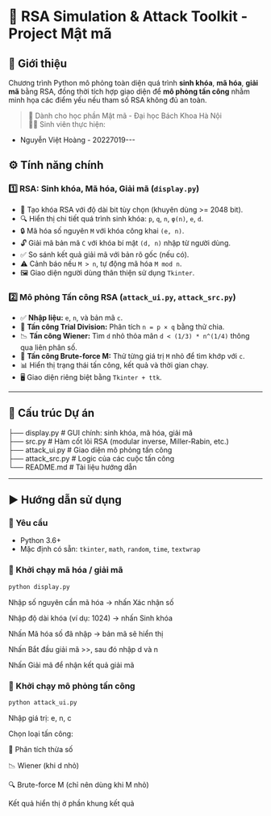 # 🔐 RSA Simulation & Attack Toolkit - Project Mật mã
## 📘 Giới thiệu

Chương trình Python mô phỏng toàn diện quá trình **sinh khóa**, **mã hóa**, **giải mã** bằng RSA, đồng thời tích hợp giao diện để **mô phỏng tấn công** nhằm minh họa các điểm yếu nếu tham số RSA không đủ an toàn.

> 📌 Dành cho học phần Mật mã - Đại học Bách Khoa Hà Nội  
> 👨‍🎓 Sinh viên thực hiện:
- Nguyễn Việt Hoàng - 20227019---

## ⚙️ Tính năng chính

### 1️⃣ RSA: Sinh khóa, Mã hóa, Giải mã (`display.py`)
- 🔑 Tạo khóa RSA với độ dài bit tùy chọn (khuyên dùng >= 2048 bit).
- 🔍 Hiển thị chi tiết quá trình sinh khóa: `p`, `q`, `n`, `φ(n)`, `e`, `d`.
- 🔒 Mã hóa số nguyên `M` với khóa công khai `(e, n)`.
- 🔓 Giải mã bản mã `C` với khóa bí mật `(d, n)` nhập từ người dùng.
- ✅ So sánh kết quả giải mã với bản rõ gốc (nếu có).
- ⚠️ Cảnh báo nếu `M > n`, tự động mã hóa `M mod n`.
- 🖼️ Giao diện người dùng thân thiện sử dụng `Tkinter`.

### 2️⃣ Mô phỏng Tấn công RSA (`attack_ui.py`, `attack_src.py`)
- ✅ **Nhập liệu:** `e`, `n`, và bản mã `c`.
- 🔨 **Tấn công Trial Division:** Phân tích `n = p × q` bằng thử chia.
- 📉 **Tấn công Wiener:** Tìm `d` nhỏ thỏa mãn `d < (1/3) * n^(1/4)` thông qua liên phân số.
- 🧪 **Tấn công Brute-force M:** Thử từng giá trị `M` nhỏ để tìm khớp với `c`.
- 📊 Hiển thị trạng thái tấn công, kết quả và thời gian chạy.
- 🖥️ Giao diện riêng biệt bằng `Tkinter + ttk`.

---

## 📁 Cấu trúc Dự án

├── display.py # GUI chính: sinh khóa, mã hóa, giải mã  
├── src.py # Hàm cốt lõi RSA (modular inverse, Miller-Rabin, etc.)  
├── attack_ui.py # Giao diện mô phỏng tấn công  
├── attack_src.py # Logic của các cuộc tấn công  
└── README.md # Tài liệu hướng dẫn



---

## ▶️ Hướng dẫn sử dụng

### 🔧 Yêu cầu
- Python 3.6+
- Mặc định có sẵn: `tkinter`, `math`, `random`, `time`, `textwrap`

### 🧪 Khởi chạy mã hóa / giải mã
```bash
python display.py
```
Nhập số nguyên cần mã hóa → nhấn Xác nhận số

Nhập độ dài khóa (ví dụ: 1024) → nhấn Sinh khóa

Nhấn Mã hóa số đã nhập → bản mã sẽ hiển thị

Nhấn Bắt đầu giải mã >>, sau đó nhập d và n

Nhấn Giải mã để nhận kết quả giải mã
 ### 🧨 Khởi chạy mô phỏng tấn công
```bash
python attack_ui.py
```
Nhập giá trị: e, n, c

Chọn loại tấn công:

🧩 Phân tích thừa số

📉 Wiener (khi d nhỏ)

🔍 Brute-force M (chỉ nên dùng khi M nhỏ)

Kết quả hiển thị ở phần khung kết quả
